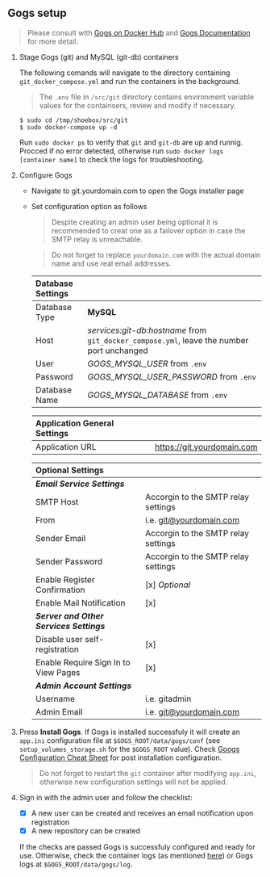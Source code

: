 ## Gogs setup
> Please consult with [Gogs on Docker Hub](https://hub.docker.com/r/gogs/gogs/) and [Gogs Documentation](https://gogs.io/docs) for more detail.

1. Stage Gogs (git) and MySQL (git-db) containers

    The following comands will navigate to the directory containing `git_docker_compose.yml` and run the containers in the background.  

    > The `.env` file in `/src/git` directory contains environment variable values for the containsers, review and modify if necessary.

    ```
    $ sudo cd /tmp/shoebox/src/git
    $ sudo docker-compose up -d
    ```

    <a name="docker-logs"></a>Run `sudo docker ps` to verify that `git` and `git-db` are up and runnig. Procced if no error detected, otherwise run `sudo docker logs [container name]` to check the logs for troubleshooting.

2. Configure Gogs

    - Navigate to git.yourdomain.com to open the Gogs installer page
    - Set configuration option as follows
      > Despite creating an admin user being optional it is recommended to creat one as a failover option in case the SMTP relay is unreachable.
      
      > Do not forget to replace `yourdomain.com` with the actual domain name and use real email addresses.

      | Database Settings |                                                                                           |
      | :---------------- | :---------------------------------------------------------------------------------------- |
      | Database Type     | **MySQL**                                                                                 |
      | Host              | _services:git-db:hostname_ from `git_docker_compose.yml`, leave the number port unchanged |
      | User              | _GOGS_MYSQL_USER_ from `.env`                                                             |
      | Password          | _GOGS_MYSQL_USER_PASSWORD_ from `.env`                                                    |
      | Database Name     | _GOGS_MYSQL_DATABASE_ from `.env`                                                         |
      
      | Application General Settings |                            |
      | :--------------------------- | :--------------------------|
      | Application URL              | https://git.yourdomain.com |

      | Optional Settings                        |                                      |
      | :--------------------------------------- | :----------------------------------- |
      | ***Email Service Settings***             |                                      |
      | SMTP Host                                | Accorgin to the SMTP relay settings  |
      | From                                     | i.e. git@yourdomain.com              |
      | Sender Email                             | Accorgin to the SMTP relay settings  |
      | Sender Password                          | Accorgin to the SMTP relay settings  |
      | Enable Register Confirmation             | [x] _Optional_                       |
      | Enable Mail Notification                 | [x]                                  |
      | ***Server and Other Services Settings*** |                                      |
      | Disable user self-registration           | [x]                                  |
      | Enable Require Sign In to View Pages     | [x]                                  |
      | ***Admin Account Settings***             |                                      |
      | Username                                 | i.e. gitadmin                        |
      | Admin Email                              | i.e. git@yourdomain.com              |

3. Press **Install Gogs**. If Gogs is installed successfuly it will create an `app.ini` configuration file at `$GOGS_ROOT/data/gogs/conf` (see `setup_volumes_storage.sh` for the `$GOGS_ROOT` value). Check [Googs Configuration Cheat Sheet](https://gogs.io/docs/advanced/configuration_cheat_sheet) for post installation configuration.

    > Do not forget to restart the `git` container after modifying `app.ini`, otherwise new configuration settings will not be applied.

4. Sign in with the admin user and follow the checklist:
    - [x] A new user can be created and receives an email notification upon registration
    - [x] A new repository can be created
    
    If the checks are passed Gogs is successfuly configured and ready for use. Otherwise, check the container logs (as mentioned [here](#docker-logs)) or Gogs logs at `$GOGS_ROOT/data/gogs/log`.